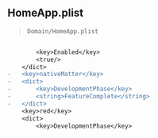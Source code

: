 ## HomeApp.plist

> `Domain/HomeApp.plist`

```diff

 		<key>Enabled</key>
 		<true/>
 	</dict>
-	<key>nativeMatter</key>
-	<dict>
-		<key>DevelopmentPhase</key>
-		<string>FeatureComplete</string>
-	</dict>
 	<key>red</key>
 	<dict>
 		<key>DevelopmentPhase</key>

```
